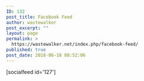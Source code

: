 ```yaml
---
ID: 132
post_title: Facebook Feed
author: wastewalker
post_excerpt: ""
layout: page
permalink: >
  https://wastewalker.net/index.php/facebook-feed/
published: true
post_date: 2018-06-18 08:52:06
---
```

<span id="shortcode">[socialfeed id='127']</span>